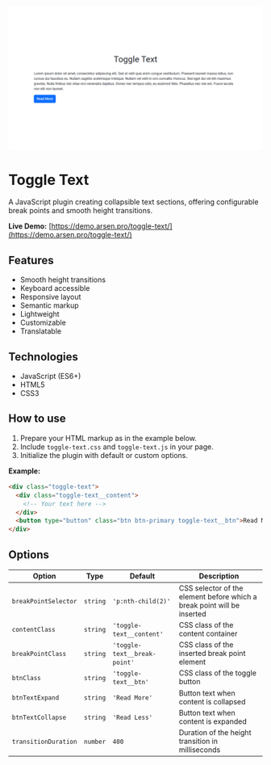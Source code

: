<kbd>
    <img src="img/toggle-text.png" alt="Toggle Text">
</kbd>


# Toggle Text
A JavaScript plugin creating collapsible text sections,
offering configurable break points and smooth height transitions.


**Live Demo:**
[https://demo.arsen.pro/toggle-text/](https://demo.arsen.pro/toggle-text/)


## Features
* Smooth height transitions
* Keyboard accessible
* Responsive layout
* Semantic markup
* Lightweight
* Customizable
* Translatable


## Technologies
* JavaScript (ES6+)
* HTML5
* CSS3


## How to use
1. Prepare your HTML markup as in the example below.
2. Include `toggle-text.css` and `toggle-text.js` in your page.
3. Initialize the plugin with default or custom options.

**Example:**
```html
<div class="toggle-text">
  <div class="toggle-text__content">
    <!-- Your text here -->
  </div>
  <button type="button" class="btn btn-primary toggle-text__btn">Read More</button>
</div>
```


## Options
| Option               | Type     | Default                      | Description                                                             |
|----------------------|----------|------------------------------|-------------------------------------------------------------------------|
| `breakPointSelector` | `string` | `'p:nth-child(2)'`           | CSS selector of the element before which a break point will be inserted |
| `contentClass`       | `string` | `'toggle-text__content'`     | CSS class of the content container                                      |
| `breakPointClass`    | `string` | `'toggle-text__break-point'` | CSS class of the inserted break point element                           |
| `btnClass`           | `string` | `'toggle-text__btn'`         | CSS class of the toggle button                                          |
| `btnTextExpand`      | `string` | `'Read More'`                | Button text when content is collapsed                                   |
| `btnTextCollapse`    | `string` | `'Read Less'`                | Button text when content is expanded                                    |
| `transitionDuration` | `number` | `400`                        | Duration of the height transition in milliseconds                       |